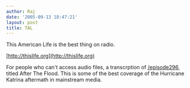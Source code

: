 ```yaml
---
author: Raj
date: '2005-09-13 18:47:21'
layout: post
title: TAL
---
```


This American Life is the best thing on radio.

[http://thislife.org](http://thislife.org)

For people who can't access audio files, a transcrption of [/episode296](/episode296.html), titled After The Flood. This is some of the best coverage of the Hurricane Katrina aftermath in mainstream media.

